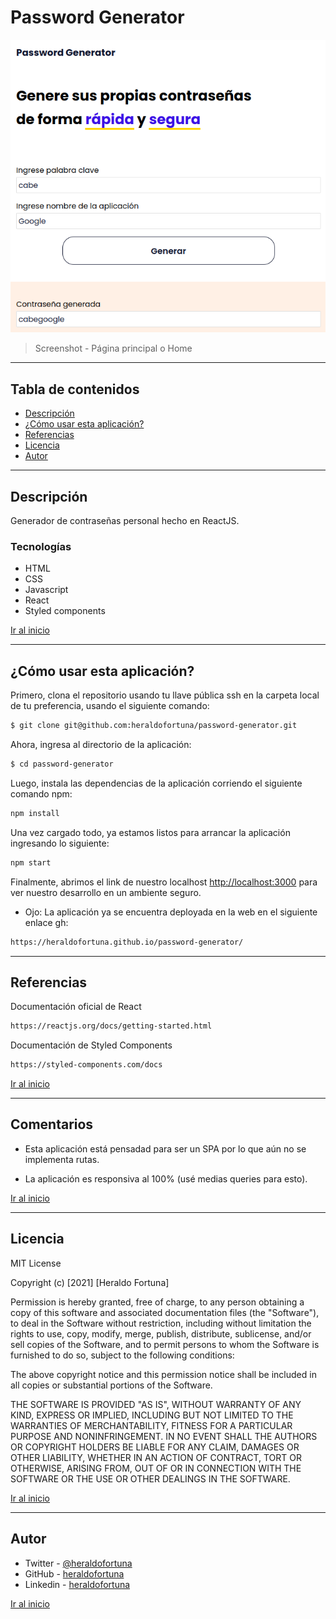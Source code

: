 # Password Generator

![Project Image](./src/assets/screenshot1.png)

> Screenshot - Página principal o Home

---

## Tabla de contenidos

- [Descripción](#descripción)
- [¿Cómo usar esta aplicación?](#cómo-usar-esta-aplicación)
- [Referencias](#referencias)
- [Licencia](#licencia)
- [Autor](#autor)

---

## Descripción

Generador de contraseñas personal hecho en ReactJS.

### Tecnologías

- HTML
- CSS
- Javascript
- React
- Styled components

[Ir al inicio](#password-generator)

---

## ¿Cómo usar esta aplicación?

Primero, clona el repositorio usando tu llave pública ssh en la carpeta local de tu preferencia, usando el siguiente comando:

```html
$ git clone git@github.com:heraldofortuna/password-generator.git
```

Ahora, ingresa al directorio de la aplicación:

```html
$ cd password-generator
```

Luego, instala las dependencias de la aplicación corriendo el siguiente comando npm:

```html
npm install
```

Una vez cargado todo, ya estamos listos para arrancar la aplicación ingresando lo siguiente:

```html
npm start
```

Finalmente, abrimos el link de nuestro localhost [http://localhost:3000](http://localhost:3000) para ver nuestro desarrollo en un ambiente seguro.

- Ojo: La aplicación ya se encuentra deployada en la web en el siguiente enlace gh:

```html
https://heraldofortuna.github.io/password-generator/
```

---

## Referencias

Documentación oficial de React

```html
https://reactjs.org/docs/getting-started.html
```

Documentación de Styled Components

```html
https://styled-components.com/docs
```

[Ir al inicio](#password-generator)

---

## Comentarios

- Esta aplicación está pensadad para ser un SPA por lo que aún no se implementa rutas.

- La aplicación es responsiva al 100% (usé medias queries para esto).

[Ir al inicio](#password-generator)

---

## Licencia

MIT License

Copyright (c) [2021] [Heraldo Fortuna]

Permission is hereby granted, free of charge, to any person obtaining a copy
of this software and associated documentation files (the "Software"), to deal
in the Software without restriction, including without limitation the rights
to use, copy, modify, merge, publish, distribute, sublicense, and/or sell
copies of the Software, and to permit persons to whom the Software is
furnished to do so, subject to the following conditions:

The above copyright notice and this permission notice shall be included in all
copies or substantial portions of the Software.

THE SOFTWARE IS PROVIDED "AS IS", WITHOUT WARRANTY OF ANY KIND, EXPRESS OR
IMPLIED, INCLUDING BUT NOT LIMITED TO THE WARRANTIES OF MERCHANTABILITY,
FITNESS FOR A PARTICULAR PURPOSE AND NONINFRINGEMENT. IN NO EVENT SHALL THE
AUTHORS OR COPYRIGHT HOLDERS BE LIABLE FOR ANY CLAIM, DAMAGES OR OTHER
LIABILITY, WHETHER IN AN ACTION OF CONTRACT, TORT OR OTHERWISE, ARISING FROM,
OUT OF OR IN CONNECTION WITH THE SOFTWARE OR THE USE OR OTHER DEALINGS IN THE
SOFTWARE.

[Ir al inicio](#password-generator)

---

## Autor

- Twitter - [@heraldofortuna](https://twitter.com/heraldofortuna)
- GitHub - [heraldofortuna](https://github.com/heraldofortuna)
- Linkedin - [heraldofortuna](https://www.linkedin.com/in/heraldo-fortuna/)

[Ir al inicio](#password-generator)
